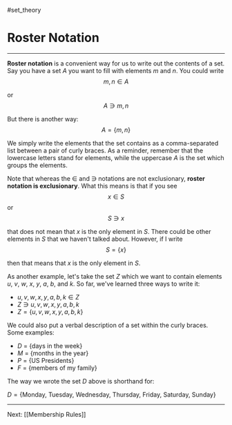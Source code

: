 #set_theory 

# Roster Notation

---

**Roster notation** is a convenient way for us to write out the contents of a set. Say you have a set $A$ you want to fill with elements $m$ and $n$. You could write $$m, n \in A$$

or $$A \ni m, n$$

But there is another way: $$A = \{m, n\}$$

We simply write the elements that the set contains as a comma-separated list between a pair of curly braces. As a reminder, remember that the lowercase letters stand for elements, while the uppercase $A$ is the set which groups the elements.

Note that whereas the $\in$ and $\ni$ notations are not exclusionary, **roster notation is exclusionary**. What this means is that if you see $$x \in S$$
or $$S \ni x$$

that does not mean that $x$ is the only element in $S$. There could be other elements in $S$ that we haven't talked about. However, if I write $$S = \{x\}$$

then that means that $x$ is the only element in $S$.

As another example, let's take the set $Z$ which we want to contain elements $u$, $v$, $w$, $x$, $y$, $a$, $b$, and $k$. So far, we've learned three ways to write it:

- $u, v, w, x, y, a, b, k \in Z$
- $Z \ni u, v, w, x, y, a, b, k$
- $Z = \{u, v, w, x, y, a, b, k\}$

We could also put a verbal description of a set within the curly braces. Some examples:
- $D$ = \{days in the week\}
- $M$ = \{months in the year\}
- $P$ = \{US Presidents\}
- $F$ = \{members of my family}

The way we wrote the set $D$ above is shorthand for:

$D = \{$Monday, Tuesday, Wednesday, Thursday, Friday, Saturday, Sunday$\}$

---

Next: [[Membership Rules]]